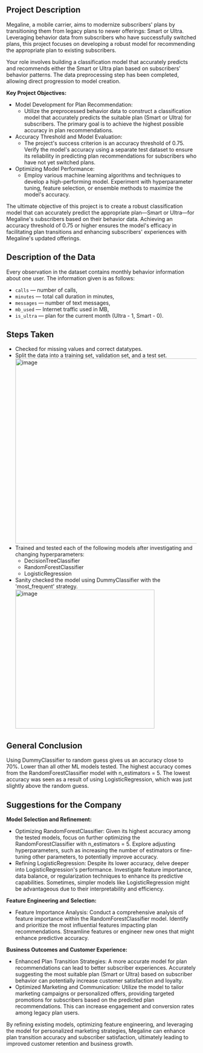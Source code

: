## Project Description

Megaline, a mobile carrier, aims to modernize subscribers' plans by transitioning them from legacy plans to newer offerings: Smart or Ultra. Leveraging behavior data from subscribers who have successfully switched plans, this project focuses on developing a robust model for recommending the appropriate plan to existing subscribers.

Your role involves building a classification model that accurately predicts and recommends either the Smart or Ultra plan based on subscribers' behavior patterns. The data preprocessing step has been completed, allowing direct progression to model creation.

**Key Project Objectives:**

- Model Development for Plan Recommendation:
  - Utilize the preprocessed behavior data to construct a classification model that accurately predicts the suitable plan (Smart or Ultra) for subscribers. The primary goal is to achieve the highest possible accuracy in plan recommendations.
- Accuracy Threshold and Model Evaluation:
  - The project's success criterion is an accuracy threshold of 0.75. Verify the model's accuracy using a separate test dataset to ensure its reliability in predicting plan recommendations for subscribers who have not yet switched plans.
- Optimizing Model Performance:
  - Employ various machine learning algorithms and techniques to develop a high-performing model. Experiment with hyperparameter tuning, feature selection, or ensemble methods to maximize the model's accuracy.

The ultimate objective of this project is to create a robust classification model that can accurately predict the appropriate plan—Smart or Ultra—for Megaline's subscribers based on their behavior data. Achieving an accuracy threshold of 0.75 or higher ensures the model's efficacy in facilitating plan transitions and enhancing subscribers' experiences with Megaline's updated offerings.

## Description of the Data

Every observation in the dataset contains monthly behavior information about one user. The information given is as follows:
- `сalls` — number of calls,
- `minutes` — total call duration in minutes,
- `messages` — number of text messages,
- `mb_used` — Internet traffic used in MB,
- `is_ultra` — plan for the current month (Ultra - 1, Smart - 0).

## Steps Taken

- Checked for missing values and correct datatypes.
- Split the data into a training set, validation set, and a test set.
    <img width="490" alt="image" src="https://github.com/chandra-fase/TripleTen_projects/assets/132231330/91c785d1-73b1-4bbb-8997-436868382f55">
- Trained and tested each of the following models after investigating and changing hyperparameters:
  - DecisionTreeClassifier
  - RandomForestClassifier
  - LogisticRegression
- Sanity checked the model using DummyClassifier with the 'most_frequent' strategy.
    <img width="368" alt="image" src="https://github.com/chandra-fase/TripleTen_projects/assets/132231330/e66566a6-032b-4c40-b0bd-8d87764061a4">

## General Conclusion

Using DummyClassifier to random guess gives us an accuracy close to 70%. Lower than all other ML models tested. The highest accuracy comes from the RandomForestClassifier model with n_estimators = 5. The lowest accuracy was seen as a result of using LogisticRegression, which was just slightly above the random guess.

## Suggestions for the Company

**Model Selection and Refinement:**
- Optimizing RandomForestClassifier: Given its highest accuracy among the tested models, focus on further optimizing the RandomForestClassifier with n_estimators = 5. Explore adjusting hyperparameters, such as increasing the number of estimators or fine-tuning other parameters, to potentially improve accuracy.
- Refining LogisticRegression: Despite its lower accuracy, delve deeper into LogisticRegression's performance. Investigate feature importance, data balance, or regularization techniques to enhance its predictive capabilities. Sometimes, simpler models like LogisticRegression might be advantageous due to their interpretability and efficiency.

**Feature Engineering and Selection:**
- Feature Importance Analysis: Conduct a comprehensive analysis of feature importance within the RandomForestClassifier model. Identify and prioritize the most influential features impacting plan recommendations. Streamline features or engineer new ones that might enhance predictive accuracy.

**Business Outcomes and Customer Experience:**
- Enhanced Plan Transition Strategies: A more accurate model for plan recommendations can lead to better subscriber experiences. Accurately suggesting the most suitable plan (Smart or Ultra) based on subscriber behavior can potentially increase customer satisfaction and loyalty.
- Optimized Marketing and Communication: Utilize the model to tailor marketing campaigns or personalized offers, providing targeted promotions for subscribers based on the predicted plan recommendations. This can increase engagement and conversion rates among legacy plan users.

By refining existing models, optimizing feature engineering, and leveraging the model for personalized marketing strategies, Megaline can enhance plan transition accuracy and subscriber satisfaction, ultimately leading to improved customer retention and business growth.
